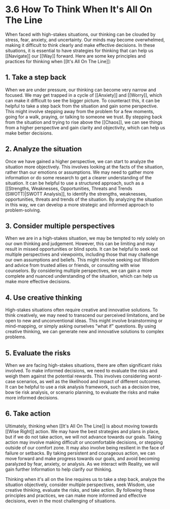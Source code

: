 # 3.6 How To Think When It's All On The Line

When faced with high-stakes situations, our thinking can be clouded by stress, fear, anxiety, and uncertainty. Our minds may become overwhelmed, making it difficult to think clearly and make effective decisions. In these situations, it is essential to have strategies for thinking that can help us [[Navigate]] our [[Way]] forward. Here are some key principles and practices for thinking when [[It's All On The Line]]:

## 1. Take a step back

When we are under pressure, our thinking can become very narrow and focused. We may get trapped in a cycle of [[Anxiety]] and [[Worry]], which can make it difficult to see the bigger picture. To counteract this, it can be helpful to take a step back from the situation and gain some perspective. This might involve stepping away from the problem for a few moments, going for a walk, praying, or talking to someone we trust. By stepping back from the situation and trying to rise above the [[Chaos]], we can see things from a higher perspective and gain clarity and objectivity, which can help us make better decisions. 

## 2. Analyze the situation

Once we have gained a higher perspective, we can start to analyze the situation more objectively. This involves looking at the facts of the situation, rather than our emotions or assumptions. We may need to gather more information or do some research to get a clearer understanding of the situation. It can be helpful to use a structured approach, such as a [[Strengths, Weaknesses, Opportunities, Threats and Trends (SWOTT)|SWOTT Analysis]], to identify the strengths, weaknesses, opportunities, threats and trends of the situation. By analyzing the situation in this way, we can develop a more strategic and informed approach to problem-solving.

## 3. Consider multiple perspectives

When we are in a high-stakes situation, we may be tempted to rely solely on our own thinking and judgement. However, this can be limiting and may result in missed opportunities or blind spots. It can be helpful to seek out multiple perspectives and viewpoints, including those that may challenge our own assumptions and beliefs. This might involve seeking out Wisdom and advice from trusted allies or friends, or consulting with wise counselors. By considering multiple perspectives, we can gain a more complete and nuanced understanding of the situation, which can help us make more effective decisions.

## 4. Use creative thinking

High-stakes situations often require creative and innovative solutions. To think creatively, we may need to transcend our perceived limitations, and be open to new and unconventional ideas. This might involve brainstorming or mind-mapping, or simply asking ourselves "what if" questions. By using creative thinking, we can generate new and innovative solutions to complex problems.

## 5. Evaluate the risks

When we are facing high-stakes situations, there are often significant risks involved. To make informed decisions, we need to evaluate the risks and weigh them against the potential rewards. This involves considering worst-case scenarios, as well as the likelihood and impact of different outcomes. It can be helpful to use a risk analysis framework, such as a decision tree, bow tie risk analysis, or scenario planning, to evaluate the risks and make more informed decisions.

## 6. Take action

Ultimately, thinking when [[It's All On The Line]] is about moving towards [[Wise Right]] action. We may have the best strategies and plans in place, but if we do not take action, we will not advance towards our goals. Taking action may involve making difficult or uncomfortable decisions, or stepping outside of our comfort zone. It may also involve being resilient in the face of failure or setbacks. By taking persistent and courageous action, we can move forward and make progress towards our goals, and avoid becoming paralyzed by fear, anxiety, or analysis. As we interact with Reality, we will gain further Information to help clarify our thinking. 

Thinking when it's all on the line requires us to take a step back, analyze the situation objectively, consider multiple perspectives, seek Wisdom, use creative thinking, evaluate the risks, and take action. By following these principles and practices, we can make more informed and effective decisions, even in the most challenging of situations.